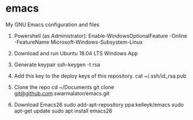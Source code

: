 # emacs
My GNU Emacs configuration and files

1. Powershell (as Administrator):
Enable-WindowsOptionalFeature -Online -FeatureName Microsoft-Windows-Subsystem-Linux

2. Download and run Ubuntu 18.04 LTS Windows App

3. Generate keypair
ssh-keygen -t rsa

4. Add this key to the deploy keys of this repository.
cat ~/.ssh/id_rsa.pub

5. Clone the repo
cd ~/Documents
git clone git@github.com:swarmalator/emacs.git

6. Download Emacs26
sudo add-apt-repository ppa:kelleyk/emacs
sudo apt-get update
sudo apt install emacs26
